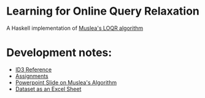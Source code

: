 # Learning for Online Query Relaxation
A Haskell implementation of [Muslea's LOQR algorithm](http://webpages.uncc.edu/ras/Muslea-paper.pdf)

# Development notes:
- [ID3 Reference](http://www.cis.temple.edu/~giorgio/cis587/readings/id3-c45.html)
- [Assignments](http://webpages.uncc.edu/ras/KBS-15.html)
- [Powerpoint Slide on Muslea's Algorithm](http://www.cs.uncc.edu/~ras/Failing-Queries-Muslea.ppt)
- [Dataset as an Excel Sheet](http://www.cs.uncc.edu/~ras/MusicDataSet.xlsx)
